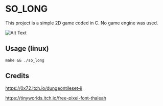 # SO_LONG

This project is a simple 2D game coded in C. No game engine was used.

![Alt Text](./readme/game.gif)


## Usage (linux)

```console
make && ./so_long
```

## Credits
https://0x72.itch.io/dungeontileset-ii

https://tinyworlds.itch.io/free-pixel-font-thaleah
